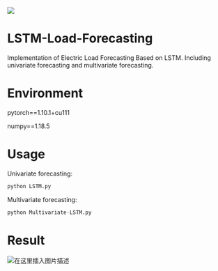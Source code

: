 ![](https://img.shields.io/badge/LSTM-Load%20Forecasting-blue)
# LSTM-Load-Forecasting
Implementation of Electric Load Forecasting Based on LSTM. Including univariate forecasting and multivariate forecasting.

# Environment
pytorch==1.10.1+cu111

numpy==1.18.5

# Usage
Univariate forecasting:
```python
python LSTM.py
```
Multivariate forecasting:
```python
python Multivariate-LSTM.py
```

# Result
![在这里插入图片描述](https://img-blog.csdnimg.cn/2afb0a892c854ca39a46263b25b57d5a.png#pic_center)
